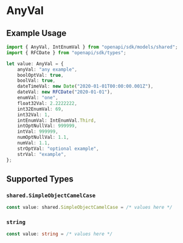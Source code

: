 # AnyVal

## Example Usage

```typescript
import { AnyVal, IntEnumVal } from "openapi/sdk/models/shared";
import { RFCDate } from "openapi/sdk/types";

let value: AnyVal = {
    anyVal: "any example",
    boolOptVal: true,
    boolVal: true,
    dateTimeVal: new Date("2020-01-01T00:00:00.001Z"),
    dateVal: new RFCDate("2020-01-01"),
    enumVal: "one",
    float32Val: 2.2222222,
    int32EnumVal: 69,
    int32Val: 1,
    intEnumVal: IntEnumVal.Third,
    intOptNullVal: 999999,
    intVal: 999999,
    numOptNullVal: 1.1,
    numVal: 1.1,
    strOptVal: "optional example",
    strVal: "example",
};
```

## Supported Types

### `shared.SimpleObjectCamelCase`

```typescript
const value: shared.SimpleObjectCamelCase = /* values here */
```

### `string`

```typescript
const value: string = /* values here */
```

